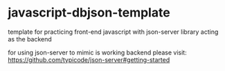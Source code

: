 # javascript-dbjson-template
template for practicing front-end javascript with json-server library acting as the backend


for using json-server to mimic is working backend please visit: https://github.com/typicode/json-server#getting-started
